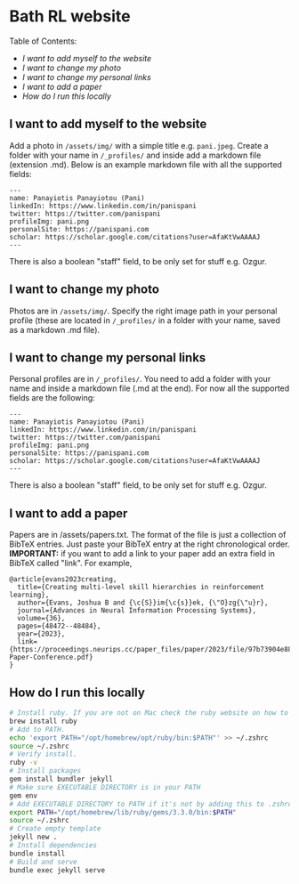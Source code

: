 # Bath RL website

Table of Contents:
- *I want to add myself to the website*
- *I want to change my photo*
- *I want to change my personal links*
- *I want to add a paper*
- *How do I run this locally*

## I want to add myself to the website
Add a photo in `/assets/img/` with a simple title e.g. `pani.jpeg`.
Create a folder with your name in `/_profiles/` and inside add a markdown file (extension .md). Below is an example markdown file with all the supported fields:

```
---
name: Panayiotis Panayiotou (Pani)
linkedIn: https://www.linkedin.com/in/panispani
twitter: https://twitter.com/panispani
profileImg: pani.png
personalSite: https://panispani.com
scholar: https://scholar.google.com/citations?user=AfaKtVwAAAAJ
---
```

There is also a boolean "staff" field, to be only set for stuff e.g. Ozgur.

## I want to change my photo
Photos are in `/assets/img/`. Specify the right image path in your personal profile (these are located in `/_profiles/` in a folder with your name, saved as a markdown .md file).

## I want to change my personal links
Personal profiles are in `/_profiles/`. You need to add a folder with your name and inside a markdown file (.md at the end). For now all the supported fields are the following:

```
---
name: Panayiotis Panayiotou (Pani)
linkedIn: https://www.linkedin.com/in/panispani
twitter: https://twitter.com/panispani
profileImg: pani.png
personalSite: https://panispani.com
scholar: https://scholar.google.com/citations?user=AfaKtVwAAAAJ
---
```

There is also a boolean "staff" field, to be only set for stuff e.g. Ozgur.

## I want to add a paper
Papers are in /assets/papers.txt.
The format of the file is just a collection of BibTeX entries. Just paste your BibTeX entry at the right chronological order. **IMPORTANT:** if you want to add a link to your paper add an extra field in BibTeX called "link". For example,

```
@article{evans2023creating,
  title={Creating multi-level skill hierarchies in reinforcement learning},
  author={Evans, Joshua B and {\c{S}}im{\c{s}}ek, {\"O}zg{\"u}r},
  journal={Advances in Neural Information Processing Systems},
  volume={36},
  pages={48472--48484},
  year={2023},
  link={https://proceedings.neurips.cc/paper_files/paper/2023/file/97b73904e88cc1dc0a3485595eda3753-Paper-Conference.pdf}
}
```

## How do I run this locally
```bash
# Install ruby. If you are not on Mac check the ruby website on how to install and add to your path.
brew install ruby
# Add to PATH.
echo 'export PATH="/opt/homebrew/opt/ruby/bin:$PATH"' >> ~/.zshrc
source ~/.zshrc
# Verify install.
ruby -v
# Install packages
gem install bundler jekyll
# Make sure EXECUTABLE DIRECTORY is in your PATH
gem env
# Add EXECUTABLE DIRECTORY to PATH if it's not by adding this to .zshrc
export PATH="/opt/homebrew/lib/ruby/gems/3.3.0/bin:$PATH"
source ~/.zshrc
# Create empty template
jekyll new .
# Install dependencies
bundle install
# Build and serve
bundle exec jekyll serve
```

